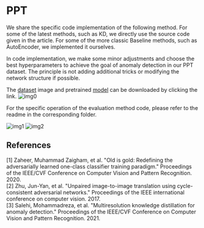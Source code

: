 # PPT
We share the specific code implementation of the following method. For some of the latest methods, such as KD, we directly use the source code given in the article. For some of the more classic Baseline methods, such as AutoEncoder, we implemented it ourselves.

In code implementation, we make some minor adjustments and choose the best hyperparameters to achieve the goal of anomaly detection in our PPT dataset. The principle is not adding additional tricks or modifying the network structure if possible.

The [dataset](https://drive.google.com/drive/folders/1GKFCRwqyEC8j5c8mjWWjk_Se5c6lUNvn) image and pretrained [model](https://drive.google.com/drive/folders/16QjOt0Y1UoD4pYafKfJKM6XH37m9pwLx) can be downloaded by clicking the link.
![img0](https://github.com/PPTdataset/PPT/edit/master/imgs/abstract.jpg)

For the specific operation of the evaluation method code, please refer to the readme in the corresponding folder.

![img1](https://github.com/PPTdataset/PPT/edit/master/imgs/eva.jpg)
![img2](https://github.com/PPTdataset/PPT/edit/master/imgs/eva2.jpg)

## References
<span id="OG">[1] Zaheer, Muhammad Zaigham, et al. "Old is gold: Redefining the adversarially learned one-class classifier training paradigm." Proceedings of the IEEE/CVF Conference on Computer Vision and Pattern Recognition. 2020.  </span>  
<span id="Cycle">[2] Zhu, Jun-Yan, et al. "Unpaired image-to-image translation using cycle-consistent adversarial networks." Proceedings of the IEEE international conference on computer vision. 2017.  </span>  
<span id="KD">[3] Salehi, Mohammadreza, et al. "Multiresolution knowledge distillation for anomaly detection." Proceedings of the IEEE/CVF Conference on Computer Vision and Pattern Recognition. 2021.  </span>  
